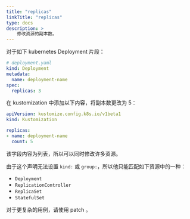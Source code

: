 ```yaml
---
title: "replicas"
linkTitle: "replicas"
type: docs
description: >
    修改资源的副本数。
---
```


对于如下 kubernetes Deployment 片段：

```yaml
# deployment.yaml
kind: Deployment
metadata:
  name: deployment-name
spec:
  replicas: 3
```

在 kustomization 中添加以下内容，将副本数更改为 5：

```yaml
apiVersion: kustomize.config.k8s.io/v1beta1
kind: Kustomization

replicas:
- name: deployment-name
  count: 5
```

该字段内容为列表，所以可以同时修改许多资源。

由于这个声明无法设置 `kind:` 或 `group:`，所以他只能匹配如下资源中的一种：
- `Deployment`
- `ReplicationController`
- `ReplicaSet`
- `StatefulSet`

对于更复杂的用例，请使用 patch 。
